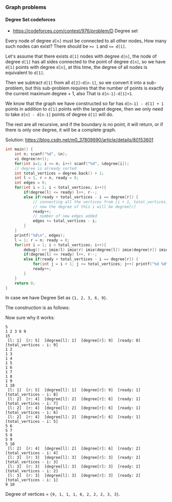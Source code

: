 ### Graph problems

#### Degree Set codeforces
* https://codeforces.com/contest/976/problem/D Degree set

Every node of degree `d[n]` must be connected to all other nodes, How many such nodes can exist? There should be `>= 1` and `<= d[1]`.  

Let's assume that there exists `d[1]` nodes with degree `d[n]`, the node of degree `d[1]` has all sides connected to the point of degree `d[n]`, so we have `d[1]` points with degree `d[n]`, at this time, the degree of all nodes is equivalent to `d[1]`.

Then we subtract `d[1]` from all `d[2]~d[n-1]`, so we convert it into a sub-problem, but this sub-problem requires that the number of points is exactly the current maximum degree + 1, also That is `d[n-1]-d[1]+1`. 

We know that the graph we have constructed so far has `d[n-1] - d[1] + 1` points in addition to `d[1]` points with the largest degree, then we only need to take `d[n] - d[n-1]` points of degree `d[1]` will do. 

The rest are all recursive, and if the boundary is no point, it will return, or if there is only one degree, it will be a complete graph.

Solution: https://blog.csdn.net/m0_37809890/article/details/80153601

```cpp
int main() {
    int n; scanf("%d", &n);
    vi degree(n+1);
    for(int i=1; i <= n; i++) scanf("%d", &degree[i]);
    // degree is already sorted
    int total_vertices = degree.back() + 1;
    int l = 1, r = n, ready = 0;
    int edges = 0;
    for(int i = 1; i < total_vertices; i++){
        if(degree[l] <= ready) l++, r--;
        else if(ready + total_vertices - i == degree[r]) {
            // connecting all the vertices from [i + 1, total_vertices] to i
            // now the degree of this i will be degree[r]
            ready++;
            // number of new edges added
            edges += total_vertices - i;
        }
    }
    printf("%d\n", edges);
    l = 1; r = n; ready = 0;
    for(int i = 1; i < total_vertices; i++){
        debug() << imie(l) imie(r) imie(degree[l]) imie(degree[r]) imie(ready) imie(total_vertices - i);
        if(degree[l] <= ready) l++, r--;
        else if(ready + total_vertices - i == degree[r]) {
            for(int j = i + 1; j <= total_vertices; j++) printf("%d %d\n", i, j);
            ready++;
        }
    }
    return 0;
}
```

In case we have Degree Set as `{1, 2, 3, 6, 9}`.

The construction is as follows:

Now sure why it works:

```
5
1 2 3 6 9
15
 [l: 1]  [r: 5]  [degree[l]: 1]  [degree[r]: 9]  [ready: 0]  [total_vertices - i: 9]
1 2
1 3
1 4
1 5
1 6
1 7
1 8
1 9
1 10
 [l: 1]  [r: 5]  [degree[l]: 1]  [degree[r]: 9]  [ready: 1]  [total_vertices - i: 8]
 [l: 2]  [r: 4]  [degree[l]: 2]  [degree[r]: 6]  [ready: 1]  [total_vertices - i: 7]
 [l: 2]  [r: 4]  [degree[l]: 2]  [degree[r]: 6]  [ready: 1]  [total_vertices - i: 6]
 [l: 2]  [r: 4]  [degree[l]: 2]  [degree[r]: 6]  [ready: 1]  [total_vertices - i: 5]
5 6
5 7
5 8
5 9
5 10
 [l: 2]  [r: 4]  [degree[l]: 2]  [degree[r]: 6]  [ready: 2]  [total_vertices - i: 4]
 [l: 3]  [r: 3]  [degree[l]: 3]  [degree[r]: 3]  [ready: 2]  [total_vertices - i: 3]
 [l: 3]  [r: 3]  [degree[l]: 3]  [degree[r]: 3]  [ready: 2]  [total_vertices - i: 2]
 [l: 3]  [r: 3]  [degree[l]: 3]  [degree[r]: 3]  [ready: 2]  [total_vertices - i: 1]
9 10
```

Degree of vertices = `{9, 1, 1, 1, 6, 2, 2, 2, 3, 3}`.
